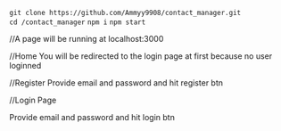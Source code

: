 `git clone https://github.com/Ammyy9908/contact_manager.git`<br/>
`cd /contact_manager`
`npm i`
`npm start`

//A page will be running at localhost:3000

//Home
You will be redirected to the login page at first because no user loginned

//Register
Provide email and password and hit register btn

//Login Page

Provide email and password and hit login btn
